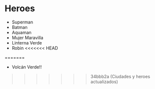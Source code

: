# Heroes

* Superman
* Batman
* Aquaman
* Mujer Maravilla
* Linterna Verde
* Robin
<<<<<<< HEAD

=======
* Volcán Verde!!
>>>>>>> 34bbb2a (Ciudades y heroes actualizados)
